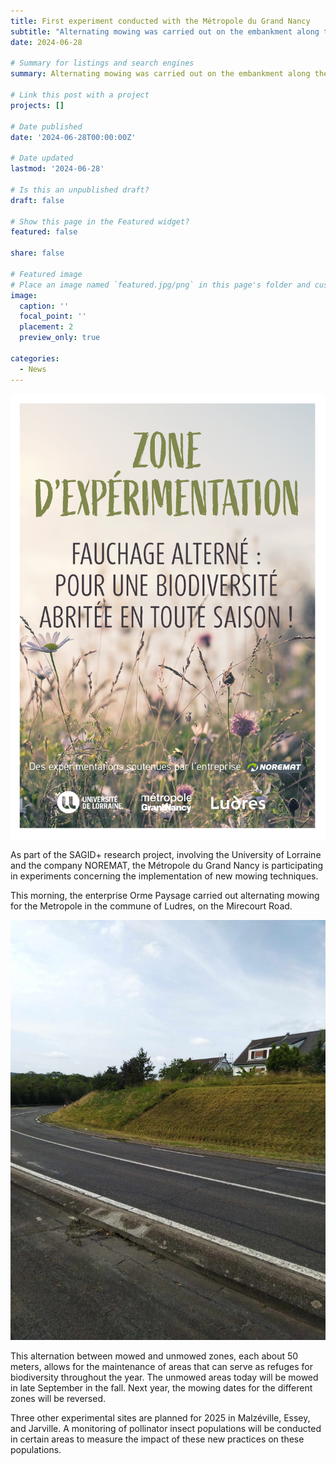 ```yaml
---
title: First experiment conducted with the Métropole du Grand Nancy
subtitle: "Alternating mowing was carried out on the embankment along the Mirecourt Road in Ludres to foster biodiversity."
date: 2024-06-28

# Summary for listings and search engines
summary: Alternating mowing was carried out on the embankment along the Mirecourt Road in Ludres to foster biodiversity.

# Link this post with a project
projects: []

# Date published
date: '2024-06-28T00:00:00Z'

# Date updated
lastmod: '2024-06-28'

# Is this an unpublished draft?
draft: false

# Show this page in the Featured widget?
featured: false

share: false

# Featured image
# Place an image named `featured.jpg/png` in this page's folder and customize its options here.
image:
  caption: ''
  focal_point: ''
  placement: 2
  preview_only: true

categories:
  - News
---
```


![Affiche](featured.png)

As part of the SAGID+ research project, involving the University of Lorraine and the company NOREMAT, the Métropole du Grand Nancy is participating in experiments concerning the implementation of new mowing techniques.

This morning, the enterprise Orme Paysage carried out alternating mowing for the Metropole in the commune of Ludres, on the Mirecourt Road.

![Zone non fauchée](fauchealternee.jpg)

This alternation between mowed and unmowed zones, each about 50 meters, allows for the maintenance of areas that can serve as refuges for biodiversity throughout the year.
The unmowed areas today will be mowed in late September in the fall.
Next year, the mowing dates for the different zones will be reversed.

Three other experimental sites are planned for 2025 in Malzéville, Essey, and Jarville.
A monitoring of pollinator insect populations will be conducted in certain areas to measure the impact of these new practices on these populations.